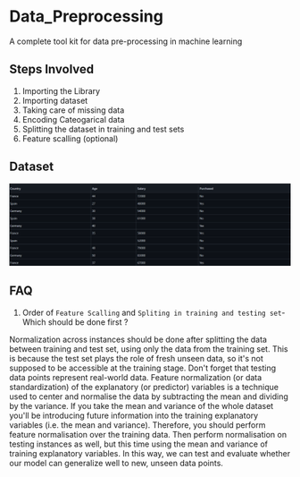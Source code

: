 # Data_Preprocessing
A complete tool kit for data pre-processing in machine learning

## Steps Involved
1. Importing the Library
3. Importing dataset
4. Taking care of missing data
5. Encoding Cateogarical data
6. Splitting the dataset in training and test sets
7. Feature scalling (optional)

## Dataset
![](https://raw.githubusercontent.com/SahilHemnani777/Data_Preprocessing/main/2021-02-21.png)

## FAQ

1. Order of `Feature Scalling` and `Spliting in training and testing set`- Which should be done first ?

Normalization across instances should be done after splitting the data between training and test set, using only the data from the training set. This is because the test set plays the role of fresh unseen data, so it's not supposed to be accessible at the training stage.
Don't forget that testing data points represent real-world data. Feature normalization (or data standardization) of the explanatory (or predictor) variables is a technique used to center and normalise the data by subtracting the mean and dividing by the variance. If you take the mean and variance of the whole dataset you'll be introducing future information into the training explanatory variables (i.e. the mean and variance).
Therefore, you should perform feature normalisation over the training data. Then perform normalisation on testing instances as well, but this time using the mean and variance of training explanatory variables. In this way, we can test and evaluate whether our model can generalize well to new, unseen data points.
